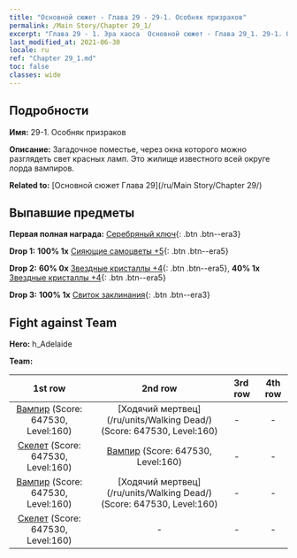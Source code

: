 ```yaml
---
title: "Основной сюжет - Глава 29 - 29-1. Особняк призраков"
permalink: /Main Story/Chapter 29_1/
excerpt: "Глава 29 - 1. Эра хаоса  Основной сюжет - Глава 29_1. 29-1. Особняк призраков"
last_modified_at: 2021-06-30
locale: ru
ref: "Chapter 29_1.md"
toc: false
classes: wide
---
```


## Подробности

 **Имя:** 29-1. Особняк призраков

 **Описание:** Загадочное поместье, через окна которого можно разглядеть свет красных ламп. Это жилище известного всей округе лорда вампиров.

 **Related to:** [Основной сюжет Глава 29](/ru/Main Story/Chapter 29/)

## Выпавшие предметы

 **Первая полная награда:** [Серебряный ключ](/ItemsRU/con_693/){: .btn .btn--era3}

 **Drop 1:** **100% 1x** [Сияющие самоцветы +5](/ItemsRU/mat_100/){: .btn .btn--era5}

 **Drop 2:** **60% 0x** [Звездные кристаллы +4](/ItemsRU/mat_94/){: .btn .btn--era5}, **40% 1x** [Звездные кристаллы +4](/ItemsRU/mat_94/){: .btn .btn--era5}

 **Drop 3:** **100% 1x** [Свиток заклинания](/ItemsRU/con_694/){: .btn .btn--era3}


## Fight against Team
 **Hero:** h_Adelaide

 **Team:**


  | 1st row | 2nd row | 3rd row | 4th row |
  |:----:|:----:|:----|:----:|
  | [Вампир](/ru/units/Vampire/) (Score: 647530, Level:160)  | [Ходячий мертвец](/ru/units/Walking Dead/) (Score: 647530, Level:160)  | - | - |
  | [Скелет](/ru/units/Skeleton/) (Score: 647530, Level:160)  | [Вампир](/ru/units/Vampire/) (Score: 647530, Level:160)  | - | - |
  | [Вампир](/ru/units/Vampire/) (Score: 647530, Level:160)  | [Ходячий мертвец](/ru/units/Walking Dead/) (Score: 647530, Level:160)  | - | - |
  | [Скелет](/ru/units/Skeleton/) (Score: 647530, Level:160)  | - | - | - |


